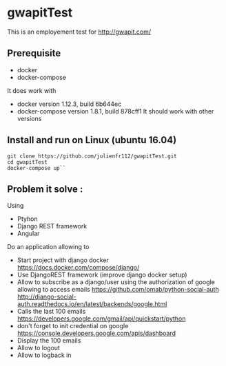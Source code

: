 # gwapitTest

This is an employement test for http://gwapit.com/

## Prerequisite

- docker
- docker-compose

It does work with
- docker version 1.12.3, build 6b644ec
- docker-compose version 1.8.1, build 878cff1
It should work with other versions

## Install and run on Linux (ubuntu 16.04)

    git clone https://github.com/julienfr112/gwapitTest.git
    cd gwapitTest
    docker-compose up``

## Problem it solve :

Using
* Ptyhon
* Django REST framework
* Angular

Do an application allowing to
* Start project with django docker
    https://docs.docker.com/compose/django/
* Use DjangoREST framework (improve django docker setup)
* Allow to subscribe as a django/user using the authorization of google allowing to access emails
    https://github.com/omab/python-social-auth
    http://django-social-auth.readthedocs.io/en/latest/backends/google.html
* Calls the last 100 emails
    https://developers.google.com/gmail/api/quickstart/python
* don't forget to init credential on google
    https://console.developers.google.com/apis/dashboard
* Display the 100 emails
* Allow to logout
* Allow to logback in
